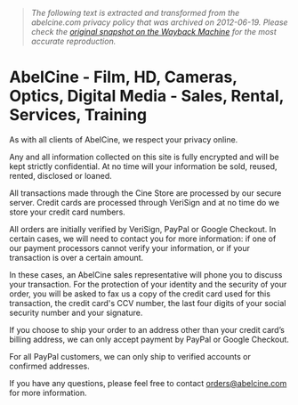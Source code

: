 > *The following text is extracted and transformed from the abelcine.com privacy policy that was archived on 2012-06-19. Please check the [original snapshot on the Wayback Machine](https://web.archive.org/web/20120619105046id_/http%3A//www.abelcine.com/store/Privacy-and-Security-Statement) for the most accurate reproduction.*

# AbelCine - Film, HD, Cameras, Optics, Digital Media - Sales, Rental, Services, Training

As with all clients of AbelCine, we respect your privacy online.

Any and all information collected on this site is fully encrypted and will be kept strictly confidential. At no time will your information be sold, reused, rented, disclosed or loaned.

All transactions made through the Cine Store are processed by our secure server. Credit cards are processed through VeriSign and at no time do we store your credit card numbers.

All orders are initially verified by VeriSign, PayPal or Google Checkout. In certain cases, we will need to contact you for more information: if one of our payment processors cannot verify your information, or if your transaction is over a certain amount. 

In these cases, an AbelCine sales representative will phone you to discuss your transaction. For the protection of your identity and the security of your order, you will be asked to fax us a copy of the credit card used for this transaction, the credit card's CCV number, the last four digits of your social security number and your signature.

If you choose to ship your order to an address other than your credit card’s billing address, we can only accept payment by PayPal or Google Checkout.

For all PayPal customers, we can only ship to verified accounts or confirmed addresses.

If you have any questions, please feel free to contact [orders@abelcine.com](mailto:orders@abelcine.com) for more information. 
